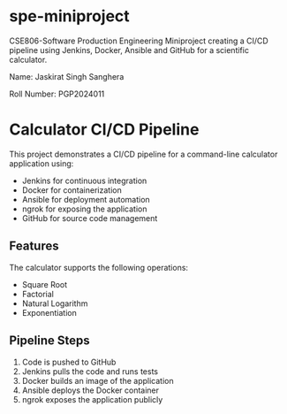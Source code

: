 # spe-miniproject
CSE806-Software Production Engineering Miniproject creating a CI/CD pipeline using Jenkins, Docker, Ansible and GitHub for a scientific calculator.

Name: Jaskirat Singh Sanghera

Roll Number: PGP2024011

# Calculator CI/CD Pipeline

This project demonstrates a CI/CD pipeline for a command-line calculator application using:
- Jenkins for continuous integration
- Docker for containerization
- Ansible for deployment automation
- ngrok for exposing the application
- GitHub for source code management

## Features

The calculator supports the following operations:
- Square Root
- Factorial
- Natural Logarithm
- Exponentiation

## Pipeline Steps

1. Code is pushed to GitHub
2. Jenkins pulls the code and runs tests
3. Docker builds an image of the application
4. Ansible deploys the Docker container
5. ngrok exposes the application publicly
